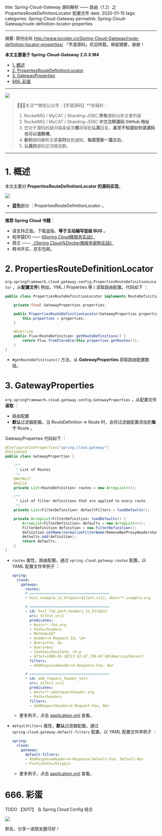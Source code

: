 title: Spring-Cloud-Gateway 源码解析 —— 路由（1.2）之 PropertiesRouteDefinitionLocator 配置文件
date: 2020-01-15
tags:
categories: Spring-Cloud-Gateway
permalink: Spring-Cloud-Gateway/route-definition-locator-properties

---

摘要: 原创出处 http://www.iocoder.cn/Spring-Cloud-Gateway/route-definition-locator-properties/ 「芋道源码」欢迎转载，保留摘要，谢谢！

**本文主要基于 Spring-Cloud-Gateway 2.0.X M4**  

- [1. 概述](http://www.iocoder.cn/Spring-Cloud-Gateway/route-definition-locator-properties/)
- [2. PropertiesRouteDefinitionLocator](http://www.iocoder.cn/Spring-Cloud-Gateway/route-definition-locator-properties/)
- [3. GatewayProperties](http://www.iocoder.cn/Spring-Cloud-Gateway/route-definition-locator-properties/)
- [666. 彩蛋](http://www.iocoder.cn/Spring-Cloud-Gateway/route-definition-locator-properties/)

-------

![](http://www.iocoder.cn/images/common/wechat_mp_2017_07_31.jpg)

> 🙂🙂🙂关注**微信公众号：【芋道源码】**有福利：  
> 1. RocketMQ / MyCAT / Sharding-JDBC **所有**源码分析文章列表  
> 2. RocketMQ / MyCAT / Sharding-JDBC **中文注释源码 GitHub 地址**  
> 3. 您对于源码的疑问每条留言**都**将得到**认真**回复。**甚至不知道如何读源码也可以请教噢**。  
> 4. **新的**源码解析文章**实时**收到通知。**每周更新一篇左右**。  
> 5. **认真的**源码交流微信群。

---

# 1. 概述

本文主要对 **PropertiesRouteDefinitionLocator 的源码实现**。

![](http://www.iocoder.cn/images/Spring-Cloud-Gateway/2020_01_15/01.jpeg)

* **蓝色**部分 ：PropertiesRouteDefinitionLocator 。

-------

**推荐 Spring Cloud 书籍**：

* 请支持正版。下载盗版，**等于主动编写低级 BUG** 。
* 程序猿DD —— [《Spring Cloud微服务实战》](https://union-click.jd.com/jdc?d=505Twi)
* 周立 —— [《Spring Cloud与Docker微服务架构实战》](https://union-click.jd.com/jdc?d=k3sAaK)
* 两书齐买，京东包邮。

# 2. PropertiesRouteDefinitionLocator

`org.springframework.cloud.gateway.config.PropertiesRouteDefinitionLocator` ，从**配置文件**( 例如，YML / Properties 等 ) 读取路由配置。代码如下 ：

```Java
public class PropertiesRouteDefinitionLocator implements RouteDefinitionLocator {

	private final GatewayProperties properties;

	public PropertiesRouteDefinitionLocator(GatewayProperties properties) {
		this.properties = properties;
	}

	@Override
	public Flux<RouteDefinition> getRouteDefinitions() {
		return Flux.fromIterable(this.properties.getRoutes());
	}
}
```

* `#getRouteDefinitions()` 方法，从 **GatewayProperties** 获取路由配置数组。

# 3. GatewayProperties

`org.springframework.cloud.gateway.config.GatewayProperties` ，从配置文件**读取** ：

* 路由配置
* **默认**过滤器配置。当 RouteDefinition => Route 时，会将过滤器配置添加到**每个** Route 。

GatewayProperties 代码如下 ：

```Java
@ConfigurationProperties("spring.cloud.gateway")
@Validated
public class GatewayProperties {

	/**
	 * List of Routes
	 */
	@NotNull
	@Valid
	private List<RouteDefinition> routes = new ArrayList<>();

	/**
	 * List of filter definitions that are applied to every route.
	 */
	private List<FilterDefinition> defaultFilters = loadDefaults();

	private ArrayList<FilterDefinition> loadDefaults() {
		ArrayList<FilterDefinition> defaults = new ArrayList<>();
		FilterDefinition definition = new FilterDefinition();
		definition.setName(normalizeFilterName(RemoveNonProxyHeadersGatewayFilterFactory.class));
		defaults.add(definition);
		return defaults;
	}
}
```

* `routes` 属性，路由配置。通过 `spring.cloud.gateway.routes` 配置。以 YAML 配置文件举例子 ： 

    ```YAML
    spring:
      cloud:
        gateway:
          routes:
          # =====================================
          - host_example_to_httpbin=${test.uri}, Host=**.example.org
    
          # =====================================
          - id: host_foo_path_headers_to_httpbin
            uri: ${test.uri}
            predicates:
            - Host=**.foo.org
            - Path=/headers
            - Method=GET
            - Header=X-Request-Id, \d+
            - Query=foo, ba.
            - Query=baz
            - Cookie=chocolate, ch.p
            - After=1900-01-20T17:42:47.789-07:00[America/Denver]
            filters:
            - AddResponseHeader=X-Response-Foo, Bar
    
          # =====================================
          - id: add_request_header_test
            uri: ${test.uri}
            predicates:
            - Host=**.addrequestheader.org
            - Path=/headers
            filters:
            - AddRequestHeader=X-Request-Foo, Bar
    ```
    * 更多例子，点击 [application.yml](https://github.com/YunaiV/spring-cloud-gateway/blob/382a4cd98fbb8ac53a83a5559bacb0f885838074/spring-cloud-gateway-core/src/test/resources/application.yml#L15) 查看。

* `defaultFilters` 属性，**默认**过滤器配置。通过 `spring.cloud.gateway.default-filters` 配置。以 YAML 配置文件举例子 ：

    ```YAML
    spring:
      cloud:
        gateway:
          default-filters:
          - AddResponseHeader=X-Response-Default-Foo, Default-Bar
          - PrefixPath=/httpbin
    ```
    * 更多例子，点击 [application.yml](https://github.com/YunaiV/spring-cloud-gateway/blob/382a4cd98fbb8ac53a83a5559bacb0f885838074/spring-cloud-gateway-core/src/test/resources/application.yml#L10) 查看。

# 666. 彩蛋

TODO 【3017】 与 Spring Cloud Config 结合

![](http://www.iocoder.cn/images/Spring-Cloud-Gateway/2020_01_15/02.png)

胖友，分享一波朋友圈可好！

